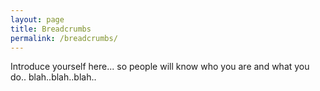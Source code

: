 ```yaml
---
layout: page
title: Breadcrumbs
permalink: /breadcrumbs/
---
```


Introduce yourself here... so people will know who you are and what you do.. blah..blah..blah..
